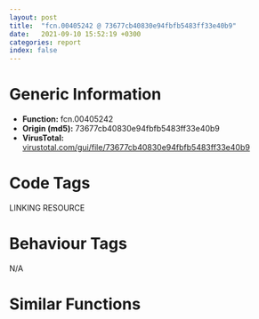 ```yaml
---
layout: post
title:  "fcn.00405242 @ 73677cb40830e94fbfb5483ff33e40b9"
date:   2021-09-10 15:52:19 +0300
categories: report
index: false
---
```


# Generic Information
- **Function:** fcn.00405242
- **Origin (md5):** 73677cb40830e94fbfb5483ff33e40b9
- **VirusTotal:** [virustotal.com/gui/file/73677cb40830e94fbfb5483ff33e40b9][virustotal_ref]

# Code Tags
<span class="tag" id="LINKING">LINKING</span>
<span class="tag" id="RESOURCE">RESOURCE</span>


# Behaviour Tags
<span class="bhv-tag" id="na">N/A</span>

# Similar Functions
<script type="text/javascript" src="https://www.gstatic.com/charts/loader.js"></script>
<script type="text/javascript">

    google.charts.load('current', {'packages':['corechart']});
    google.charts.setOnLoadCallback(drawChart);

    function drawChart() {
    var data = new google.visualization.DataTable();
        data.addColumn('number', 'X');
        data.addColumn('number', 'Y');
        data.addColumn({type: 'string', role: 'tooltip', 'p': {'html': true}});
        data.addColumn({'type': 'string', 'role': 'style'});
        
        data.addRows([
    [0, 0, '<b><a href="/report/fcn.00405242@73677cb40830e94fbfb5483ff33e40b9">fcn.00405242</a><br>@73677cb40830e94fbfb5483ff33e40b9</b><br>push ebp<br>mov ebp, esp<br>sub esp, 0x110<br>push esi<br>push edi<br>push 0<br>call dword[sym.imp.KERNEL32.dll_GetModuleHandleA]<br>push 0x40896c<br>mov esi, eax<br>push 0x69<br>push esi<br>call dword[sym.imp.KERNEL32.dll_FindResourceA]<br>mov edi, eax<br>test edi, edi<br>je 0x405426<br>push edi<br>push esi<br>call dword[sym.imp.KERNEL32.dll_LoadResource]<br>test eax, eax<br>je 0x405426<br>push ebx<br>push eax<br>call dword[sym.imp.KERNEL32.dll_LockResource]<br>push edi<br>push esi<br>mov ebx, eax<br>call dword[sym.imp.KERNEL32.dll_SizeofResource]<br>test ebx, ebx<br>mov edi, eax<br>je 0x405425<br>test edi, edi<br>jbe 0x405425<br>call fcn.004014b0<br>push eax<br>mov esi, 0x40a6b4<br>push esi<br>call dword[sym.imp.KERNEL32.dll_lstrcpyA]<br>push esi<br>call fcn.0040151d<br>lea ecx, [ebp-4]<br>mov dword[ebp-4], eax<br>call fcn.00403514<br>push edi<br>mov esi, eax<br>call fcn.00403760<br>push edi<br>push ebx<br>push eax<br>mov dword[ebp-4], eax<br>call fcn.00403928<br>mov eax, esi<br>add esp, 0x14<br>lea ecx, [eax+1]<br>mov dl, byte[eax]<br>inc eax<br>test dl, dl<br>jne 0x4052e1<br>sub eax, ecx<br>push eax<br>push esi<br>push edi<br>push dword[ebp-4]<br>call fcn.00405130<br>push 0x104<br>xor ebx, ebx<br>lea eax, [ebp-0x110]<br>push ebx<br>push eax<br>mov word[ebp-8], 0x7e<br>xor esi, esi<br>call fcn.0040394e<br>lea eax, [ebp-8]<br>push eax<br>push dword[ebp-4]<br>call fcn.00403788<br>add esp, 0x24<br>jmp 0x40539c<br>mov ecx, esi<br>sub ecx, ebx<br>je 0x40537e<br>dec ecx<br>je 0x40536b<br>dec ecx<br>je 0x405358<br>dec ecx<br>je 0x405345<br>lea edx, [ebp-0x110]<br>sub edx, eax<br>mov cl, byte[eax]<br>mov byte[edx+eax], cl<br>inc eax<br>test cl, cl<br>jne 0x405339<br>jmp 0x40538f<br>mov edx, 0x40a43c<br>sub edx, eax<br>mov cl, byte[eax]<br>mov byte[edx+eax], cl<br>inc eax<br>test cl, cl<br>jne 0x40534c<br>jmp 0x40538f<br>mov edx, 0x40a338<br>sub edx, eax<br>mov cl, byte[eax]<br>mov byte[edx+eax], cl<br>inc eax<br>test cl, cl<br>jne 0x40535f<br>jmp 0x40538f<br>mov edx, 0x40a234<br>sub edx, eax<br>mov cl, byte[eax]<br>mov byte[edx+eax], cl<br>inc eax<br>test cl, cl<br>jne 0x405372<br>jmp 0x40538f<br>mov edx, 0x40a130<br>sub edx, eax<br>mov cl, byte[eax]<br>mov byte[edx+eax], cl<br>inc eax<br>test cl, cl<br>jne 0x405385<br>lea eax, [ebp-8]<br>push eax<br>push ebx<br>inc esi<br>call fcn.00403788<br>pop ecx<br>pop ecx<br>cmp eax, ebx<br>jne 0x405322<br>push dword[ebp-4]<br>call main<br>mov dword[esp], 0x14a<br>push ebx<br>mov edi, 0x40a540<br>push edi<br>mov dword[ebp-0xc], 0xd0a3a<br>call fcn.0040394e<br>lea eax, [ebp-0xc]<br>push eax<br>lea eax, [ebp-0x110]<br>push eax<br>call fcn.00403788<br>add esp, 0x14<br>cmp eax, ebx<br>je 0x40541d<br>mov esi, ebx<br>shr esi, 1<br>cmp esi, 5<br>jae 0x40541d<br>test bl, 1<br>jne 0x4053fa<br>imul esi, esi, 0x42<br>push 0x3f<br>push eax<br>add esi, edi<br>push esi<br>call fcn.0040387a<br>add esp, 0xc<br>jmp 0x40540b<br>push eax<br>call fcn.0040383f<br>imul esi, esi, 0x42<br>pop ecx<br>mov word[esi+0x40a580], ax<br>lea eax, [ebp-0xc]<br>push eax<br>push 0<br>inc ebx<br>call fcn.00403788<br>test eax, eax<br>pop ecx<br>pop ecx<br>jne 0x4053d9<br>shr ebx, 1<br>mov dword[0x40a68c], ebx<br>pop ebx<br>pop edi<br>pop esi<br>leave <br>ret <br><eoc> ', 'point { fill-color: #e0440e; }'],

        ]);

    var options = {
        title: 'Similarity Plot',
        legend: 'none',
        colors: ['#dedbd9', '#e6693e', '#ec8f6e', '#f3b49f', '#f6c7b6'],
        tooltip: {isHtml: true, trigger: 'both'},
        explorer: {
        actions: ["dragToZoom", "rightClickToReset"],
        },
        chartArea: {
        width: '80%',
        height: '80%'
        },
        width: '100%',
        height: '100%'
    };

    var chart = new google.visualization.ScatterChart(document.getElementById('chart_div'));

    chart.draw(data, options);
    }
    
</script>


<div id="chart_div" style="width: 100%px; height: 100%;"></div>

# Disassembled Code
{% highlight nasm %}

push ebp
mov ebp, esp
sub esp, 0x110
push esi
push edi
push 0
call dword[sym.imp.KERNEL32.dll_GetModuleHandleA]
push 0x40896c
mov esi, eax
push 0x69
push esi
call dword[sym.imp.KERNEL32.dll_FindResourceA]
mov edi, eax
test edi, edi
je 0x405426
push edi
push esi
call dword[sym.imp.KERNEL32.dll_LoadResource]
test eax, eax
je 0x405426
push ebx
push eax
call dword[sym.imp.KERNEL32.dll_LockResource]
push edi
push esi
mov ebx, eax
call dword[sym.imp.KERNEL32.dll_SizeofResource]
test ebx, ebx
mov edi, eax
je 0x405425
test edi, edi
jbe 0x405425
call fcn.004014b0
push eax
mov esi, 0x40a6b4
push esi
call dword[sym.imp.KERNEL32.dll_lstrcpyA]
push esi
call fcn.0040151d
lea ecx, [ebp-4]
mov dword[ebp-4], eax
call fcn.00403514
push edi
mov esi, eax
call fcn.00403760
push edi
push ebx
push eax
mov dword[ebp-4], eax
call fcn.00403928
mov eax, esi
add esp, 0x14
lea ecx, [eax+1]
mov dl, byte[eax]
inc eax
test dl, dl
jne 0x4052e1
sub eax, ecx
push eax
push esi
push edi
push dword[ebp-4]
call fcn.00405130
push 0x104
xor ebx, ebx
lea eax, [ebp-0x110]
push ebx
push eax
mov word[ebp-8], 0x7e
xor esi, esi
call fcn.0040394e
lea eax, [ebp-8]
push eax
push dword[ebp-4]
call fcn.00403788
add esp, 0x24
jmp 0x40539c
mov ecx, esi
sub ecx, ebx
je 0x40537e
dec ecx
je 0x40536b
dec ecx
je 0x405358
dec ecx
je 0x405345
lea edx, [ebp-0x110]
sub edx, eax
mov cl, byte[eax]
mov byte[edx+eax], cl
inc eax
test cl, cl
jne 0x405339
jmp 0x40538f
mov edx, 0x40a43c
sub edx, eax
mov cl, byte[eax]
mov byte[edx+eax], cl
inc eax
test cl, cl
jne 0x40534c
jmp 0x40538f
mov edx, 0x40a338
sub edx, eax
mov cl, byte[eax]
mov byte[edx+eax], cl
inc eax
test cl, cl
jne 0x40535f
jmp 0x40538f
mov edx, 0x40a234
sub edx, eax
mov cl, byte[eax]
mov byte[edx+eax], cl
inc eax
test cl, cl
jne 0x405372
jmp 0x40538f
mov edx, 0x40a130
sub edx, eax
mov cl, byte[eax]
mov byte[edx+eax], cl
inc eax
test cl, cl
jne 0x405385
lea eax, [ebp-8]
push eax
push ebx
inc esi
call fcn.00403788
pop ecx
pop ecx
cmp eax, ebx
jne 0x405322
push dword[ebp-4]
call main
mov dword[esp], 0x14a
push ebx
mov edi, 0x40a540
push edi
mov dword[ebp-0xc], 0xd0a3a
call fcn.0040394e
lea eax, [ebp-0xc]
push eax
lea eax, [ebp-0x110]
push eax
call fcn.00403788
add esp, 0x14
cmp eax, ebx
je 0x40541d
mov esi, ebx
shr esi, 1
cmp esi, 5
jae 0x40541d
test bl, 1
jne 0x4053fa
imul esi, esi, 0x42
push 0x3f
push eax
add esi, edi
push esi
call fcn.0040387a
add esp, 0xc
jmp 0x40540b
push eax
call fcn.0040383f
imul esi, esi, 0x42
pop ecx
mov word[esi+0x40a580], ax
lea eax, [ebp-0xc]
push eax
push 0
inc ebx
call fcn.00403788
test eax, eax
pop ecx
pop ecx
jne 0x4053d9
shr ebx, 1
mov dword[0x40a68c], ebx
pop ebx
pop edi
pop esi
leave
ret

{% endhighlight %}

[virustotal_ref]: https://www.virustotal.com/gui/file/73677cb40830e94fbfb5483ff33e40b9
